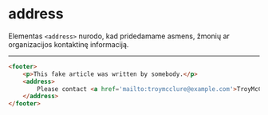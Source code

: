 # address

Elementas `<address>` nurodo, kad pridedamame asmens, žmonių ar organizacijos kontaktinę informaciją.

---

```html
<footer>
    <p>This fake article was written by somebody.</p>
    <address>
        Please contact <a href='mailto:troymcclure@example.com'>TroyMcClure</a> for questions about this article.
    </address>
</footer>
```